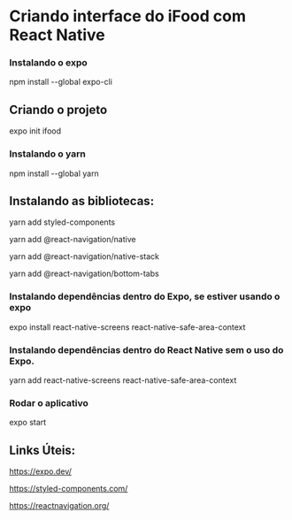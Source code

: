 # Criando interface do iFood com React Native

### Instalando o expo
npm install --global expo-cli

## Criando o projeto

expo init ifood

### Instalando o yarn
npm install --global yarn

## Instalando as bibliotecas:

yarn add styled-components

yarn add @react-navigation/native

yarn add @react-navigation/native-stack

yarn add @react-navigation/bottom-tabs

### Instalando dependências dentro do Expo, se estiver usando o expo 

expo install react-native-screens react-native-safe-area-context

### Instalando dependências dentro do React Native sem o uso do Expo. 

yarn add react-native-screens react-native-safe-area-context

### Rodar o aplicativo

expo start

## Links Úteis:

https://expo.dev/

https://styled-components.com/

https://reactnavigation.org/


